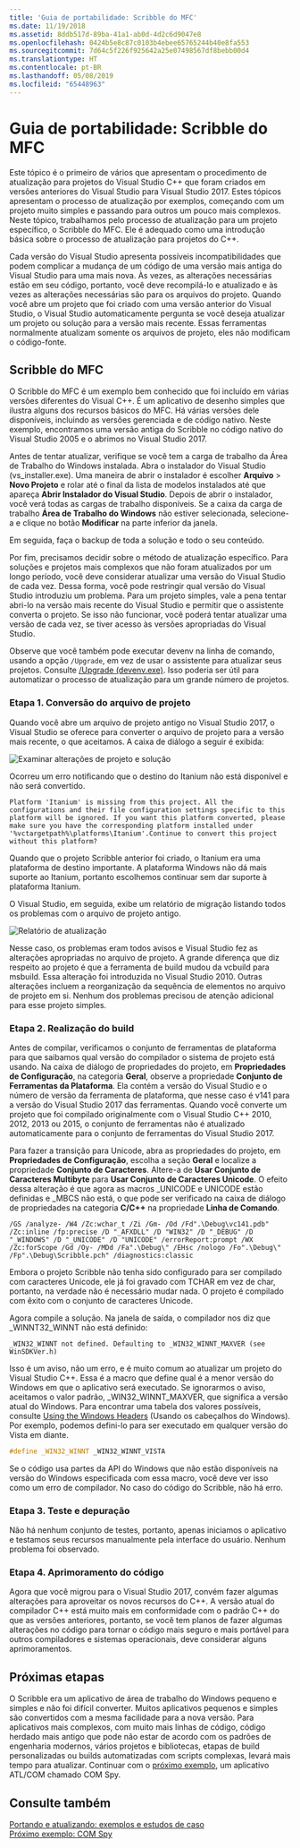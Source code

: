 ```yaml
---
title: 'Guia de portabilidade: Scribble do MFC'
ms.date: 11/19/2018
ms.assetid: 8ddb517d-89ba-41a1-ab0d-4d2c6d9047e8
ms.openlocfilehash: 0424b5e8c87c0103b4ebee65765244b40e8fa553
ms.sourcegitcommit: 7d64c5f226f925642a25e07498567df8bebb00d4
ms.translationtype: HT
ms.contentlocale: pt-BR
ms.lasthandoff: 05/08/2019
ms.locfileid: "65448963"
---
```

# <a name="porting-guide-mfc-scribble"></a>Guia de portabilidade: Scribble do MFC

Este tópico é o primeiro de vários que apresentam o procedimento de atualização para projetos do Visual Studio C++ que foram criados em versões anteriores do Visual Studio para Visual Studio 2017. Estes tópicos apresentam o processo de atualização por exemplos, começando com um projeto muito simples e passando para outros um pouco mais complexos. Neste tópico, trabalhamos pelo processo de atualização para um projeto específico, o Scribble do MFC. Ele é adequado como uma introdução básica sobre o processo de atualização para projetos do C++.

Cada versão do Visual Studio apresenta possíveis incompatibilidades que podem complicar a mudança de um código de uma versão mais antiga do Visual Studio para uma mais nova. Às vezes, as alterações necessárias estão em seu código, portanto, você deve recompilá-lo e atualizado e às vezes as alterações necessárias são para os arquivos do projeto. Quando você abre um projeto que foi criado com uma versão anterior do Visual Studio, o Visual Studio automaticamente pergunta se você deseja atualizar um projeto ou solução para a versão mais recente. Essas ferramentas normalmente atualizam somente os arquivos de projeto, eles não modificam o código-fonte.

## <a name="mfc-scribble"></a>Scribble do MFC

O Scribble do MFC é um exemplo bem conhecido que foi incluído em várias versões diferentes do Visual C++. É um aplicativo de desenho simples que ilustra alguns dos recursos básicos do MFC. Há várias versões dele disponíveis, incluindo as versões gerenciada e de código nativo. Neste exemplo, encontramos uma versão antiga do Scribble no código nativo do Visual Studio 2005 e o abrimos no Visual Studio 2017.

Antes de tentar atualizar, verifique se você tem a carga de trabalho da Área de Trabalho do Windows instalada. Abra o instalador do Visual Studio (vs_installer.exe). Uma maneira de abrir o instalador é escolher **Arquivo** > **Novo Projeto** e rolar até o final da lista de modelos instalados até que apareça **Abrir Instalador do Visual Studio**. Depois de abrir o instalador, você verá todas as cargas de trabalho disponíveis. Se a caixa da carga de trabalho **Área de Trabalho do Windows** não estiver selecionada, selecione-a e clique no botão **Modificar** na parte inferior da janela.

Em seguida, faça o backup de toda a solução e todo o seu conteúdo.

Por fim, precisamos decidir sobre o método de atualização específico. Para soluções e projetos mais complexos que não foram atualizados por um longo período, você deve considerar atualizar uma versão do Visual Studio de cada vez. Dessa forma, você pode restringir qual versão do Visual Studio introduziu um problema. Para um projeto simples, vale a pena tentar abri-lo na versão mais recente do Visual Studio e permitir que o assistente converta o projeto. Se isso não funcionar, você poderá tentar atualizar uma versão de cada vez, se tiver acesso às versões apropriadas do Visual Studio.

Observe que você também pode executar devenv na linha de comando, usando a opção `/Upgrade`, em vez de usar o assistente para atualizar seus projetos. Consulte [/Upgrade (devenv.exe)](/visualstudio/ide/reference/upgrade-devenv-exe). Isso poderia ser útil para automatizar o processo de atualização para um grande número de projetos.

### <a name="step-1-converting-the-project-file"></a>Etapa 1. Conversão do arquivo de projeto

Quando você abre um arquivo de projeto antigo no Visual Studio 2017, o Visual Studio se oferece para converter o arquivo de projeto para a versão mais recente, o que aceitamos. A caixa de diálogo a seguir é exibida:

![Examinar alterações de projeto e solução](../porting/media/scribbleprojectupgrade.PNG "Examinar alterações de projeto e solução")

Ocorreu um erro notificando que o destino do Itanium não está disponível e não será convertido.

```Output
Platform 'Itanium' is missing from this project. All the configurations and their file configuration settings specific to this platform will be ignored. If you want this platform converted, please make sure you have the corresponding platform installed under '%vctargetpath%\platforms\Itanium'.Continue to convert this project without this platform?
```

Quando que o projeto Scribble anterior foi criado, o Itanium era uma plataforma de destino importante. A plataforma Windows não dá mais suporte ao Itanium, portanto escolhemos continuar sem dar suporte à plataforma Itanium.

O Visual Studio, em seguida, exibe um relatório de migração listando todos os problemas com o arquivo de projeto antigo.

![Relatório de atualização](../porting/media/scribblemigrationreport.PNG "Relatório de atualização")

Nesse caso, os problemas eram todos avisos e Visual Studio fez as alterações apropriadas no arquivo de projeto. A grande diferença que diz respeito ao projeto é que a ferramenta de build mudou da vcbuild para msbuild. Essa alteração foi introduzida no Visual Studio 2010. Outras alterações incluem a reorganização da sequência de elementos no arquivo de projeto em si. Nenhum dos problemas precisou de atenção adicional para esse projeto simples.

### <a name="step-2-getting-it-to-build"></a>Etapa 2. Realização do build

Antes de compilar, verificamos o conjunto de ferramentas de plataforma para que saibamos qual versão do compilador o sistema de projeto está usando. Na caixa de diálogo de propriedades do projeto, em **Propriedades de Configuração**, na categoria **Geral**, observe a propriedade **Conjunto de Ferramentas da Plataforma**. Ela contém a versão do Visual Studio e o número de versão da ferramenta de plataforma, que nesse caso é v141 para a versão do Visual Studio 2017 das ferramentas. Quando você converte um projeto que foi compilado originalmente com o Visual Studio C++ 2010, 2012, 2013 ou 2015, o conjunto de ferramentas não é atualizado automaticamente para o conjunto de ferramentas do Visual Studio 2017.

Para fazer a transição para Unicode, abra as propriedades do projeto, em **Propriedades de Configuração**, escolha a seção **Geral** e localize a propriedade **Conjunto de Caracteres**. Altere-a de **Usar Conjunto de Caracteres Multibyte** para **Usar Conjunto de Caracteres Unicode**. O efeito dessa alteração é que agora as macros _UNICODE e UNICODE estão definidas e _MBCS não está, o que pode ser verificado na caixa de diálogo de propriedades na categoria **C/C++** na propriedade **Linha de Comando**.

```Output
/GS /analyze- /W4 /Zc:wchar_t /Zi /Gm- /Od /Fd".\Debug\vc141.pdb" /Zc:inline /fp:precise /D "_AFXDLL" /D "WIN32" /D "_DEBUG" /D "_WINDOWS" /D "_UNICODE" /D "UNICODE" /errorReport:prompt /WX /Zc:forScope /Gd /Oy- /MDd /Fa".\Debug\" /EHsc /nologo /Fo".\Debug\" /Fp".\Debug\Scribble.pch" /diagnostics:classic
```

Embora o projeto Scribble não tenha sido configurado para ser compilado com caracteres Unicode, ele já foi gravado com TCHAR em vez de char, portanto, na verdade não é necessário mudar nada. O projeto é compilado com êxito com o conjunto de caracteres Unicode.

Agora compile a solução. Na janela de saída, o compilador nos diz que _WINNT32_WINNT não está definido:

```Output
_WIN32_WINNT not defined. Defaulting to _WIN32_WINNT_MAXVER (see WinSDKVer.h)
```

Isso é um aviso, não um erro, e é muito comum ao atualizar um projeto do Visual Studio C++. Essa é a macro que define qual é a menor versão do Windows em que o aplicativo será executado. Se ignorarmos o aviso, aceitamos o valor padrão, _WIN32_WINNT_MAXVER, que significa a versão atual do Windows. Para encontrar uma tabela dos valores possíveis, consulte [Using the Windows Headers](/windows/desktop/WinProg/using-the-windows-headers) (Usando os cabeçalhos do Windows). Por exemplo, podemos defini-lo para ser executado em qualquer versão do Vista em diante.

```cpp
#define _WIN32_WINNT _WIN32_WINNT_VISTA
```

Se o código usa partes da API do Windows que não estão disponíveis na versão do Windows especificada com essa macro, você deve ver isso como um erro de compilador. No caso do código do Scribble, não há erro.

### <a name="step-3-testing-and-debugging"></a>Etapa 3. Teste e depuração

Não há nenhum conjunto de testes, portanto, apenas iniciamos o aplicativo e testamos seus recursos manualmente pela interface do usuário. Nenhum problema foi observado.

### <a name="step-4-improve-the-code"></a>Etapa 4. Aprimoramento do código

Agora que você migrou para o Visual Studio 2017, convém fazer algumas alterações para aproveitar os novos recursos do C++. A versão atual do compilador C++ está muito mais em conformidade com o padrão C++ do que as versões anteriores, portanto, se você tem planos de fazer algumas alterações no código para tornar o código mais seguro e mais portável para outros compiladores e sistemas operacionais, deve considerar alguns aprimoramentos.

## <a name="next-steps"></a>Próximas etapas

O Scribble era um aplicativo de área de trabalho do Windows pequeno e simples e não foi difícil converter. Muitos aplicativos pequenos e simples são convertidos com a mesma facilidade para a nova versão.  Para aplicativos mais complexos, com muito mais linhas de código, código herdado mais antigo que pode não estar de acordo com os padrões de engenharia modernos, vários projetos e bibliotecas, etapas de build personalizadas ou builds automatizadas com scripts complexas, levará mais tempo para atualizar. Continuar com o [próximo exemplo](../porting/porting-guide-com-spy.md), um aplicativo ATL/COM chamado COM Spy.

## <a name="see-also"></a>Consulte também

[Portando e atualizando: exemplos e estudos de caso](../porting/porting-and-upgrading-examples-and-case-studies.md)<br/>
[Próximo exemplo: COM Spy](../porting/porting-guide-com-spy.md)
